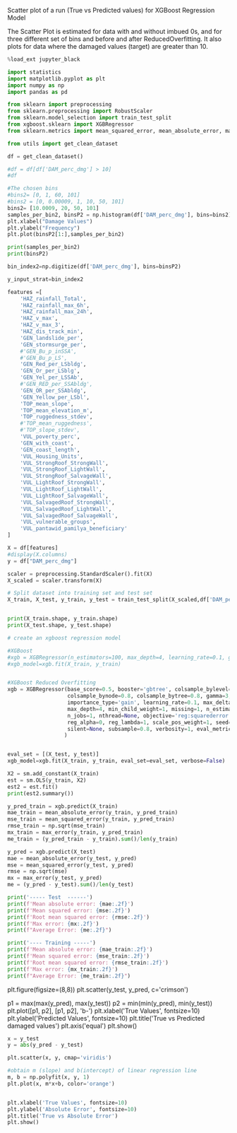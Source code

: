 Scatter plot of a run (True vs Predicted values) for XGBoost Regression Model

The Scatter Plot is estimated for data with and without imbued 0s, and for three different set of bins and before and after ReducedOverfitting. It also plots for data where the damaged values (target) are greater than 10.

```python
%load_ext jupyter_black
```

```python
import statistics
import matplotlib.pyplot as plt
import numpy as np
import pandas as pd

from sklearn import preprocessing
from sklearn.preprocessing import RobustScaler
from sklearn.model_selection import train_test_split
from xgboost.sklearn import XGBRegressor
from sklearn.metrics import mean_squared_error, mean_absolute_error, max_error

from utils import get_clean_dataset
```
```python
df = get_clean_dataset()
```

```python
#df = df[df['DAM_perc_dmg'] > 10]
#df
```

```python
#The chosen bins
#bins2= [0, 1, 60, 101]
#bins2 = [0, 0.00009, 1, 10, 50, 101]
bins2= [10.0009, 20, 50, 101]
samples_per_bin2, binsP2 = np.histogram(df['DAM_perc_dmg'], bins=bins2)
plt.xlabel("Damage Values")
plt.ylabel("Frequency")
plt.plot(binsP2[1:],samples_per_bin2)
```

```python
print(samples_per_bin2)
print(binsP2)
```

```python
bin_index2=np.digitize(df['DAM_perc_dmg'], bins=binsP2)
```

```python
y_input_strat=bin_index2
```

```python
features =[
    'HAZ_rainfall_Total',
    'HAZ_rainfall_max_6h',
    'HAZ_rainfall_max_24h',
    'HAZ_v_max',
    'HAZ_v_max_3',
    'HAZ_dis_track_min',
    'GEN_landslide_per',
    'GEN_stormsurge_per',
    #'GEN_Bu_p_inSSA',
    #'GEN_Bu_p_LS',
    'GEN_Red_per_LSbldg',
    'GEN_Or_per_LSblg',
    'GEN_Yel_per_LSSAb',
    #'GEN_RED_per_SSAbldg',
    'GEN_OR_per_SSAbldg',
    'GEN_Yellow_per_LSbl',
    'TOP_mean_slope',
    'TOP_mean_elevation_m',
    'TOP_ruggedness_stdev',
    #'TOP_mean_ruggedness',
    #'TOP_slope_stdev',
    'VUL_poverty_perc',
    'GEN_with_coast',
    'GEN_coast_length',
    'VUL_Housing_Units',
    'VUL_StrongRoof_StrongWall',
    'VUL_StrongRoof_LightWall',
    'VUL_StrongRoof_SalvageWall',
    'VUL_LightRoof_StrongWall',
    'VUL_LightRoof_LightWall',
    'VUL_LightRoof_SalvageWall',
    'VUL_SalvagedRoof_StrongWall',
    'VUL_SalvagedRoof_LightWall',
    'VUL_SalvagedRoof_SalvageWall',
    'VUL_vulnerable_groups',
    'VUL_pantawid_pamilya_beneficiary'
]

X = df[features]
#display(X.columns)
y = df["DAM_perc_dmg"]

scaler = preprocessing.StandardScaler().fit(X)
X_scaled = scaler.transform(X)

# Split dataset into training set and test set
X_train, X_test, y_train, y_test = train_test_split(X_scaled,df['DAM_perc_dmg'], stratify=y_input_strat, test_size=0.2)


print(X_train.shape, y_train.shape)
print(X_test.shape, y_test.shape)

```

```python
# create an xgboost regression model

#XGBoost
#xgb = XGBRegressor(n_estimators=100, max_depth=4, learning_rate=0.1, gamma=1, reg_lambda=0.1, colsample_bytree=0.8)
#xgb_model=xgb.fit(X_train, y_train)


#XGBoost Reduced Overfitting
xgb = XGBRegressor(base_score=0.5, booster='gbtree', colsample_bylevel=0.8,
                   colsample_bynode=0.8, colsample_bytree=0.8, gamma=3, eta=0.01,
                   importance_type='gain', learning_rate=0.1, max_delta_step=0,
                   max_depth=4, min_child_weight=1, missing=1, n_estimators=100, early_stopping_rounds=10,
                   n_jobs=1, nthread=None, objective='reg:squarederror', random_state=0,
                   reg_alpha=0, reg_lambda=1, scale_pos_weight=1, seed=None,
                   silent=None, subsample=0.8, verbosity=1, eval_metric=["rmse", "logloss"]
                  )


eval_set = [(X_test, y_test)]
xgb_model=xgb.fit(X_train, y_train, eval_set=eval_set, verbose=False)

```

```python
X2 = sm.add_constant(X_train)
est = sm.OLS(y_train, X2)
est2 = est.fit()
print(est2.summary())
```

```python
y_pred_train = xgb.predict(X_train)
mae_train = mean_absolute_error(y_train, y_pred_train)
mse_train = mean_squared_error(y_train, y_pred_train)
rmse_train = np.sqrt(mse_train)
mx_train = max_error(y_train, y_pred_train)
me_train = (y_pred_train - y_train).sum()/len(y_train)

y_pred = xgb.predict(X_test)
mae = mean_absolute_error(y_test, y_pred)
mse = mean_squared_error(y_test, y_pred)
rmse = np.sqrt(mse)
mx = max_error(y_test, y_pred)
me = (y_pred - y_test).sum()/len(y_test)

print('----- Test  ------')
print(f'Mean absolute error: {mae:.2f}')
print(f'Mean squared error: {mse:.2f}')
print(f'Root mean squared error: {rmse:.2f}')
print(f'Max error: {mx:.2f}')
print(f"Average Error: {me:.2f}")

print('---- Training -----')
print(f'Mean absolute error: {mae_train:.2f}')
print(f'Mean squared error: {mse_train:.2f}')
print(f'Root mean squared error: {rmse_train:.2f}')
print(f'Max error: {mx_train:.2f}')
print(f"Average Error: {me_train:.2f}")
```

<!-- #region -->
plt.figure(figsize=(8,8))
plt.scatter(y_test, y_pred, c='crimson')


p1 = max(max(y_pred), max(y_test))
p2 = min(min(y_pred), min(y_test))
plt.plot([p1, p2], [p1, p2], 'b-')
plt.xlabel('True Values', fontsize=10)
plt.ylabel('Predicted Values', fontsize=10)
plt.title('True vs Predicted damaged values')
plt.axis('equal')
plt.show()
<!-- #endregion -->

```python
x = y_test
y = abs(y_pred - y_test)

plt.scatter(x, y, cmap='viridis')

#obtain m (slope) and b(intercept) of linear regression line
m, b = np.polyfit(x, y, 1)
plt.plot(x, m*x+b, color='orange')


plt.xlabel('True Values', fontsize=10)
plt.ylabel('Absolute Error', fontsize=10)
plt.title('True vs Absolute Error')
plt.show()
```

```python

```
